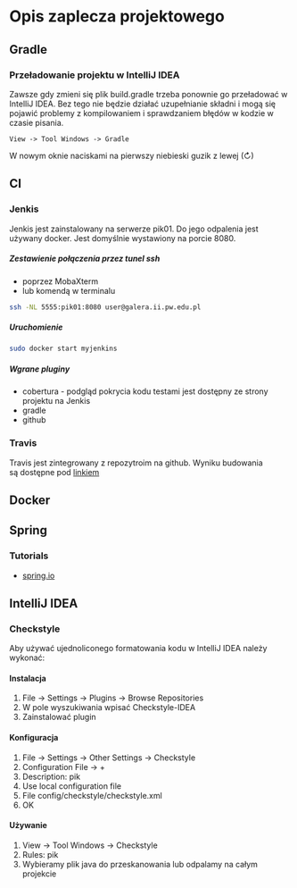 # Opis zaplecza projektowego

## Gradle
### Przeładowanie projektu w IntelliJ IDEA
Zawsze gdy zmieni się plik build.gradle trzeba ponownie go przeładować
w IntelliJ IDEA. Bez tego nie będzie działać uzupełnianie składni i
mogą się pojawić problemy z kompilowaniem i sprawdzaniem błędów w kodzie
w czasie pisania.
```
View -> Tool Windows -> Gradle
```
W nowym oknie naciskami na pierwszy niebieski guzik z lewej (↻)

## CI
### Jenkis
Jenkis jest zainstalowany na serwerze pik01. Do jego odpalenia jest używany
docker. Jest domyślnie wystawiony na porcie 8080.

##### Zestawienie połączenia przez tunel ssh
- poprzez MobaXterm
- lub komendą w terminalu
```bash
ssh -NL 5555:pik01:8080 user@galera.ii.pw.edu.pl
```

##### Uruchomienie
```bash
sudo docker start myjenkins
```

##### Wgrane pluginy
- cobertura - podgląd pokrycia kodu testami jest dostępny ze strony projektu na
Jenkis
- gradle
- github

### Travis
Travis jest zintegrowany z repozytroim na github. Wyniku budowania są dostępne
pod [linkiem](https://travis-ci.org/LuXuryPro/pik-fiszki)

## Docker


## Spring
### Tutorials
- [spring.io](https://spring.io/guides)

## IntelliJ IDEA
### Checkstyle
Aby używać ujednoliconego formatowania kodu w IntelliJ IDEA należy
wykonać:

#### Instalacja
1. File -> Settings -> Plugins -> Browse Repositories
2. W pole wyszukiwania wpisać Checkstyle-IDEA
3. Zainstalować plugin

#### Konfiguracja
1. File -> Settings -> Other Settings -> Checkstyle
2. Configuration File -> +
3. Description: pik
4. Use local configuration file
5. File config/checkstyle/checkstyle.xml
6. OK

#### Używanie
1. View -> Tool Windows -> Checkstyle
2. Rules: pik
3. Wybieramy plik java do przeskanowania lub odpalamy na całym projekcie
